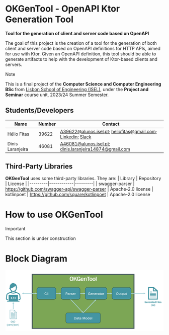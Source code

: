 # OKGenTool - OpenAPI Ktor Generation Tool

**Tool for the generation of client and server code based on OpenAPI**

The goal of this project is the creation of a tool for the generation of both client and server code based on OpenAPI definitions for HTTP APIs, aimed for use with Ktor.
Given an OpenAPI definition, this tool should be able to generate artifacts to help with the development of Ktor-based clients and servers.

> [!NOTE]
This is a final project of the **Computer Science and Computer Engineering BSc** from [Lisbon School of Engineering (ISEL)](http://isel.pt), under the **Project and Seminar** course unit, 2023/24 Summer Semester.

## Students/Developers

| Name        | Number | Contact     |
| ----------- | ------ | ----------- |
| Hélio Fitas | 39622  | A39622@alunos.isel.pt; heliofitas@gmail.com; [Linkedin](https://www.linkedin.com/in/heliofitas/); [Slack](https://i-on-workspace.slack.com/team/U06N9C4V75W)
| Dinis Laranjeira | 46081 | A46081@alunos.isel.pt; dinis.laranjeira14874@gmail.com |

## Third-Party Libraries
**OKGenTool** uses some third-party libraries. They are:
| Library | Repository | License |
|---------|------------|---------|
| swagger-parser | https://github.com/swagger-api/swagger-parser | Apache-2.0 license
| kotlinpoet | https://github.com/square/kotlinpoet | Apache-2.0 license

# How to use OKGenTool
> [!IMPORTANT]
> This section is under construction

# Block Diagram
![OKGenTool Block Diagram](./docs/block_diagram.png)